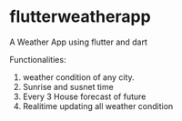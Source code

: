 # flutterweatherapp

A Weather App using flutter and dart

Functionalities:
1. weather condition of any city.
2. Sunrise and susnet time
3. Every 3 House forecast of future
4. Realitime updating all weather condition
